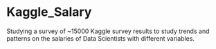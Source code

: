 # Kaggle_Salary
Studying a survey of ~15000 Kaggle survey results to study trends and patterns on the salaries of 
Data Scientists with different variables. 

